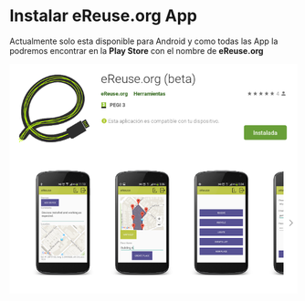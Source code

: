 # Instalar eReuse.org App

Actualmente solo esta disponible para Android y como todas las App la podremos encontrar en la **Play Store** con el nombre de **eReuse.org**

![](../.gitbook/assets/ereuse-app.png)



